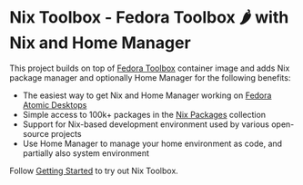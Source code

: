# Nix Toolbox - Fedora Toolbox 🌶️ with Nix and Home Manager

This project builds on top of [Fedora Toolbox](https://docs.fedoraproject.org/en-US/fedora-silverblue/toolbox/) container image and adds Nix package manager and optionally Home Manager for the following benefits:

* The easiest way to get Nix and Home Manager working on [Fedora Atomic Desktops](https://fedoraproject.org/atomic-desktops/)
* Simple access to 100k+ packages in the [Nix Packages](https://search.nixos.org/packages) collection
* Support for Nix-based development environment used by various open-source projects
* Use Home Manager to manage your home environment as code, and partially also system environment

Follow [Getting Started](https://thrix.github.io/nix-toolbox/getting-started) to try out Nix Toolbox.
